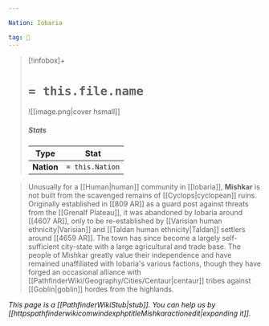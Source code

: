 ```yaml
---

Nation: Iobaria

tag: 🌃
---
```


> [!infobox]+
> #  `= this.file.name`
> ![[image.png|cover hsmall]]
> ##### Stats
> Type | Stat |
> :---:|:---:|
> **Nation** | `= this.Nation` |



> Unusually for a [[Human|human]] community in [[Iobaria]], **Mishkar** is not built from the scavenged remains of [[Cyclops|cyclopean]] ruins. Originally established in [[809 AR]] as a guard post against threats from the [[Grenalf Plateau]], it was abandoned by Iobaria around [[4607 AR]], only to be re-established by [[Varisian human ethnicity|Varisian]] and [[Taldan human ethnicity|Taldan]] settlers around [[4659 AR]]. 
> The town has since become a largely self-sufficient city-state with a large agricultural and trade base. The people of Mishkar greatly value their independence and have remained unaffiliated with Iobaria's various factions, though they have forged an occasional alliance with [[PathfinderWiki/Geography/Cities/Centaur|centaur]] tribes against [[Goblin|goblin]] hordes from the highlands.



*This page is a [[PathfinderWikiStub|stub]]. You can help us by [[httpspathfinderwikicomwindexphptitleMishkaractionedit|expanding it]].*








